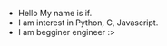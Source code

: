 - Hello My name is if.
- I am interest in Python, C, Javascript.
- I am begginer engineer :>

<!---
ifelsebetter/ifelsebetter is a ✨ special ✨ repository because its `README.md` (this file) appears on your GitHub profile.
You can click the Preview link to take a look at your changes.
--->
